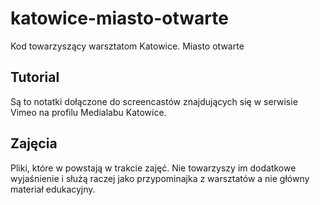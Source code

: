 katowice-miasto-otwarte
=======================
Kod towarzyszący warsztatom Katowice. Miasto otwarte

Tutorial
--------
Są to notatki dołączone do screencastów znajdujących
się w serwisie Vimeo na profilu Medialabu Katowice.

Zajęcia
-------
Pliki, które w powstają w trakcie zajęć. Nie towarzyszy
im dodatkowe wyjaśnienie i służą raczej jako przypominajka
z warsztatów a nie główny materiał edukacyjny. 
